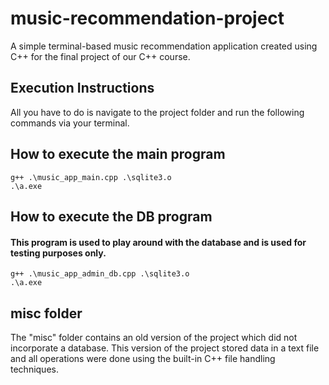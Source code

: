 # music-recommendation-project
A simple terminal-based music recommendation application created using C++ for the final project of our C++ course.

## Execution Instructions
All you have to do is navigate to the project folder and run the following
commands via your terminal.

## How to execute the main program
```
g++ .\music_app_main.cpp .\sqlite3.o
.\a.exe
```
## How to execute the DB program
#### This program is used to play around with the database and is used for testing purposes only.
```
g++ .\music_app_admin_db.cpp .\sqlite3.o
.\a.exe
```

## misc folder
The "misc" folder contains an old version of the project which did not incorporate a database. This version of the project stored data in a text file and all operations were done using the built-in C++ file handling techniques.
